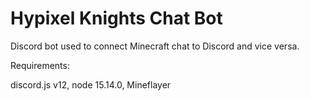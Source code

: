 # Hypixel Knights Chat Bot
Discord bot used to connect Minecraft chat to Discord and vice versa.

Requirements:

discord.js v12, node 15.14.0, Mineflayer
